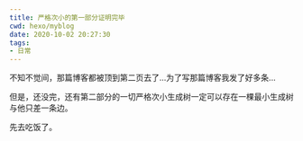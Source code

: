 ```yaml
---
title: 严格次小的第一部分证明完毕
cwd: hexo/myblog
date: 2020-10-02 20:27:30
tags:
- 日常
---
```


不知不觉间，那篇博客都被顶到第二页去了...为了写那篇博客我发了好多条...

但是，还没完，还有第二部分的一切严格次小生成树一定可以存在一棵最小生成树与他只差一条边。

先去吃饭了。

